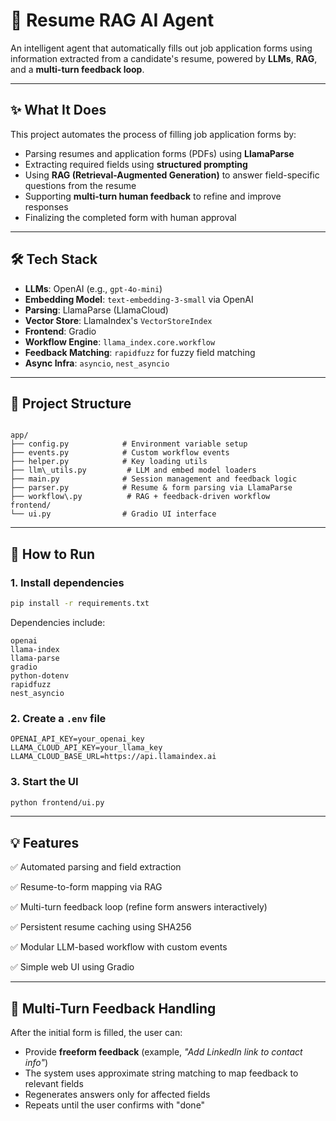 
# 🧠 Resume RAG AI Agent

An intelligent agent that automatically fills out job application forms using information extracted from a candidate's resume, powered by **LLMs**, **RAG**, and a **multi-turn feedback loop**.

---

## ✨ What It Does

This project automates the process of filling job application forms by:

- Parsing resumes and application forms (PDFs) using **LlamaParse**
- Extracting required fields using **structured prompting**
- Using **RAG (Retrieval-Augmented Generation)** to answer field-specific questions from the resume
- Supporting **multi-turn human feedback** to refine and improve responses
- Finalizing the completed form with human approval

---

## 🛠 Tech Stack

- **LLMs**: OpenAI (e.g., `gpt-4o-mini`)
- **Embedding Model**: `text-embedding-3-small` via OpenAI
- **Parsing**: LlamaParse (LlamaCloud)
- **Vector Store**: LlamaIndex's `VectorStoreIndex`
- **Frontend**: Gradio
- **Workflow Engine**: `llama_index.core.workflow`
- **Feedback Matching**: `rapidfuzz` for fuzzy field matching
- **Async Infra**: `asyncio`, `nest_asyncio`

---

## 🧩 Project Structure

```

app/
├── config.py            # Environment variable setup
├── events.py            # Custom workflow events
├── helper.py            # Key loading utils
├── llm\_utils.py         # LLM and embed model loaders
├── main.py              # Session management and feedback logic
├── parser.py            # Resume & form parsing via LlamaParse
├── workflow\.py          # RAG + feedback-driven workflow
frontend/
└── ui.py                # Gradio UI interface

````

---

## 🚀 How to Run

### 1. Install dependencies

```bash
pip install -r requirements.txt
````

Dependencies include:

```
openai
llama-index
llama-parse
gradio
python-dotenv
rapidfuzz
nest_asyncio
```

### 2. Create a `.env` file

```env
OPENAI_API_KEY=your_openai_key
LLAMA_CLOUD_API_KEY=your_llama_key
LLAMA_CLOUD_BASE_URL=https://api.llamaindex.ai
```

### 3. Start the UI

```bash
python frontend/ui.py
```

---

## 💡 Features

✅ Automated parsing and field extraction

✅ Resume-to-form mapping via RAG

✅ Multi-turn feedback loop (refine form answers interactively)

✅ Persistent resume caching using SHA256

✅ Modular LLM-based workflow with custom events

✅ Simple web UI using Gradio

---

## 🤖 Multi-Turn Feedback Handling

After the initial form is filled, the user can:

* Provide **freeform feedback** (example, *"Add LinkedIn link to contact info"*)
* The system uses approximate string matching to map feedback to relevant fields
* Regenerates answers only for affected fields
* Repeats until the user confirms with "done"

